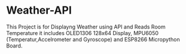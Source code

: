 # Weather-API
This Project is for Displayng Weather using API and Reads Room Temperature it includes OLED1306 128x64 Display, MPU6050 (Temperatur,Accelrometer and Gyroscope) and ESP8266 Micropython Board.
